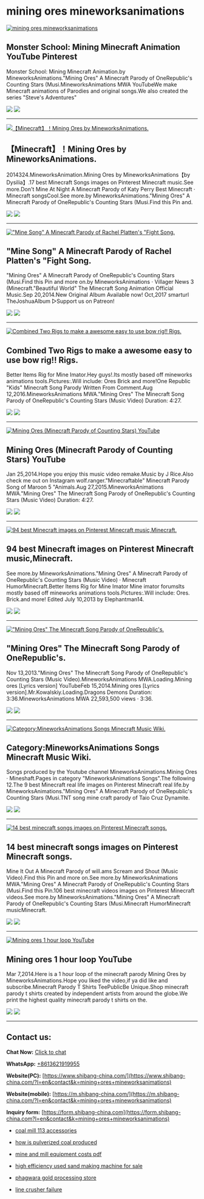 # mining ores mineworksanimations

<a href="https://swt.shibang-china.com/?l=en&img&k=mining+ores+mineworksanimations" target="_blank">![mining ores mineworksanimations](http://static.shibang-china.com/all-800x300/1273.jpg)</a>

## Monster School: Mining Minecraft Animation YouTube Pinterest
Monster School: Mining Minecraft Animation.by MineworksAnimations.&quot;Mining Ores&quot; A Minecraft Parody of OneRepublic&#39;s Counting Stars (Musi.MineworksAnimations MWA YouTubeWe make Minecraft animations of Parodies and original songs.We also created the series &quot;Steve&#39;s Adventures&quot;


<a href="https://whatsapp.shibangsoft.com/WhatsApp.php" target="_blank" title="WhatsApp">![](http://static.shibang-china.com/icon/whatsapp.png)</a> <a href="https://swt.shibang-china.com/?l=en&icon&k=mining+ores+mineworksanimations" target="_blank">![](http://static.shibang-china.com/icon/chat-en.png)</a>

---

<a href="https://swt.shibang-china.com/?l=en&img&k=mining+ores+mineworksanimations" target="_blank">![【Minecraft】！Mining Ores by MineworksAnimations.](http://static.shibang-china.com/all-800x300/642.jpg)</a>

## 【Minecraft】！Mining Ores by MineworksAnimations.
2014324.MineworksAnimation.Mining Ores by MineworksAnimations【by Dysilia】.17 best Minecraft Songs images on Pinterest Minecraft music.See more.Don&#39;t Mine At Night A Minecraft Parody of Katy Perry Best Minecraft &middot; Minecraft songsCool.See more.by MineworksAnimations.&quot;Mining Ores&quot; A Minecraft Parody of OneRepublic&#39;s Counting Stars (Musi.Find this Pin and.


<a href="https://whatsapp.shibangsoft.com/WhatsApp.php" target="_blank" title="WhatsApp">![](http://static.shibang-china.com/icon/whatsapp.png)</a> <a href="https://swt.shibang-china.com/?l=en&icon&k=mining+ores+mineworksanimations" target="_blank">![](http://static.shibang-china.com/icon/chat-en.png)</a>

---

<a href="https://swt.shibang-china.com/?l=en&img&k=mining+ores+mineworksanimations" target="_blank">![&quot;Mine Song&quot; A Minecraft Parody of Rachel Platten&#39;s &quot;Fight Song.](http://static.shibang-china.com/all-800x300/887.jpg)</a>

## &quot;Mine Song&quot; A Minecraft Parody of Rachel Platten&#39;s &quot;Fight Song.
&quot;Mining Ores&quot; A Minecraft Parody of OneRepublic&#39;s Counting Stars (Musi.Find this Pin and more on.by MineworksAnimations &middot; Villager News 3 (Minecraft.&quot;Beautiful World&quot; The Minecraft Song Animation Official Music.Sep 20,2014.New Original Album Available now! Oct,2017 smarturl TheJoshuaAlbum ▻Support us on Patreon!


<a href="https://whatsapp.shibangsoft.com/WhatsApp.php" target="_blank" title="WhatsApp">![](http://static.shibang-china.com/icon/whatsapp.png)</a> <a href="https://swt.shibang-china.com/?l=en&icon&k=mining+ores+mineworksanimations" target="_blank">![](http://static.shibang-china.com/icon/chat-en.png)</a>

---

<a href="https://swt.shibang-china.com/?l=en&img&k=mining+ores+mineworksanimations" target="_blank">![Combined Two Rigs to make a awesome easy to use bow rig!! Rigs.](http://static.shibang-china.com/all-800x300/675.jpg)</a>

## Combined Two Rigs to make a awesome easy to use bow rig!! Rigs.
Better Items Rig for Mine Imator.Hey guys!.Its mostly based off mineworks animations tools.Pictures:.Will include: Ores Brick and more!One Republic &quot;Kids&quot; Minecraft Song Parody Written From Comment.Aug 12,2016.MineworksAnimations MWA.&quot;Mining Ores&quot; The Minecraft Song Parody of OneRepublic&#39;s Counting Stars (Music Video) Duration: 4:27.


<a href="https://whatsapp.shibangsoft.com/WhatsApp.php" target="_blank" title="WhatsApp">![](http://static.shibang-china.com/icon/whatsapp.png)</a> <a href="https://swt.shibang-china.com/?l=en&icon&k=mining+ores+mineworksanimations" target="_blank">![](http://static.shibang-china.com/icon/chat-en.png)</a>

---

<a href="https://swt.shibang-china.com/?l=en&img&k=mining+ores+mineworksanimations" target="_blank">![Mining Ores (Minecraft Parody of Counting Stars) YouTube](http://static.shibang-china.com/all-800x300/537.jpg)</a>

## Mining Ores (Minecraft Parody of Counting Stars) YouTube
Jan 25,2014.Hope you enjoy this music video remake.Music by J Rice.Also check me out on Instagram wolf.ranger.&quot;Minecraftable&quot; Minecraft Parody Song of Maroon 5 &quot;Animals.Aug 27,2015.MineworksAnimations MWA.&quot;Mining Ores&quot; The Minecraft Song Parody of OneRepublic&#39;s Counting Stars (Music Video) Duration: 4:27.


<a href="https://whatsapp.shibangsoft.com/WhatsApp.php" target="_blank" title="WhatsApp">![](http://static.shibang-china.com/icon/whatsapp.png)</a> <a href="https://swt.shibang-china.com/?l=en&icon&k=mining+ores+mineworksanimations" target="_blank">![](http://static.shibang-china.com/icon/chat-en.png)</a>

---

<a href="https://swt.shibang-china.com/?l=en&img&k=mining+ores+mineworksanimations" target="_blank">![94 best Minecraft images on Pinterest Minecraft music,Minecraft.](http://static.shibang-china.com/all-800x300/152.jpg)</a>

## 94 best Minecraft images on Pinterest Minecraft music,Minecraft.
See more.by MineworksAnimations.&quot;Mining Ores&quot; A Minecraft Parody of OneRepublic&#39;s Counting Stars (Music Video) &middot; Minecraft HumorMinecraft.Better Items Rig for Mine Imator Mine imator forumsIts mostly based off mineworks animations tools.Pictures:.Will include: Ores. Brick.and more! Edited July 10,2013 by Elephantman14.


<a href="https://whatsapp.shibangsoft.com/WhatsApp.php" target="_blank" title="WhatsApp">![](http://static.shibang-china.com/icon/whatsapp.png)</a> <a href="https://swt.shibang-china.com/?l=en&icon&k=mining+ores+mineworksanimations" target="_blank">![](http://static.shibang-china.com/icon/chat-en.png)</a>

---

<a href="https://swt.shibang-china.com/?l=en&img&k=mining+ores+mineworksanimations" target="_blank">![&quot;Mining Ores&quot; The Minecraft Song Parody of OneRepublic&#39;s.](http://static.shibang-china.com/all-800x300/915.jpg)</a>

## &quot;Mining Ores&quot; The Minecraft Song Parody of OneRepublic&#39;s.
Nov 13,2013.&quot;Mining Ores&quot; The Minecraft Song Parody of OneRepublic&#39;s Counting Stars (Music Video).MineworksAnimations MWA.Loading.Mining ores [Lyrics version] YouTubeFeb 15,2014.Mining ores [Lyrics version].Mr.Kowalskiy.Loading.Dragons Demons Duration: 3:36.MineworksAnimations MWA 22,593,500 views &middot; 3:36.


<a href="https://whatsapp.shibangsoft.com/WhatsApp.php" target="_blank" title="WhatsApp">![](http://static.shibang-china.com/icon/whatsapp.png)</a> <a href="https://swt.shibang-china.com/?l=en&icon&k=mining+ores+mineworksanimations" target="_blank">![](http://static.shibang-china.com/icon/chat-en.png)</a>

---

<a href="https://swt.shibang-china.com/?l=en&img&k=mining+ores+mineworksanimations" target="_blank">![Category:MineworksAnimations Songs Minecraft Music Wiki.](http://static.shibang-china.com/all-800x300/1126.jpg)</a>

## Category:MineworksAnimations Songs Minecraft Music Wiki.
Songs produced by the Youtube channel MineworksAnimations.Mining Ores &middot; Mineshaft.Pages in category &quot;MineworksAnimations Songs&quot;.The following 12.The 9 best Minecraft real life images on Pinterest Minecraft real life.by MineworksAnimations.&quot;Mining Ores&quot; A Minecraft Parody of OneRepublic&#39;s Counting Stars (Musi.TNT song mine craft parody of Taio Cruz Dynamite.


<a href="https://whatsapp.shibangsoft.com/WhatsApp.php" target="_blank" title="WhatsApp">![](http://static.shibang-china.com/icon/whatsapp.png)</a> <a href="https://swt.shibang-china.com/?l=en&icon&k=mining+ores+mineworksanimations" target="_blank">![](http://static.shibang-china.com/icon/chat-en.png)</a>

---

<a href="https://swt.shibang-china.com/?l=en&img&k=mining+ores+mineworksanimations" target="_blank">![14 best minecraft songs images on Pinterest Minecraft songs.](http://static.shibang-china.com/all-800x300/892.jpg)</a>

## 14 best minecraft songs images on Pinterest Minecraft songs.
Mine It Out A Minecraft Parody of will.ams Scream and Shout (Music Video).Find this Pin and more on.See more.by MineworksAnimations MWA.&quot;Mining Ores&quot; A Minecraft Parody of OneRepublic&#39;s Counting Stars (Musi.Find this Pin.106 best minecraft videos images on Pinterest Minecraft videos.See more.by MineworksAnimations.&quot;Mining Ores&quot; A Minecraft Parody of OneRepublic&#39;s Counting Stars (Musi.Minecraft HumorMinecraft musicMinecraft.


<a href="https://whatsapp.shibangsoft.com/WhatsApp.php" target="_blank" title="WhatsApp">![](http://static.shibang-china.com/icon/whatsapp.png)</a> <a href="https://swt.shibang-china.com/?l=en&icon&k=mining+ores+mineworksanimations" target="_blank">![](http://static.shibang-china.com/icon/chat-en.png)</a>

---

<a href="https://swt.shibang-china.com/?l=en&img&k=mining+ores+mineworksanimations" target="_blank">![Mining ores 1 hour loop YouTube](http://static.shibang-china.com/all-800x300/974.jpg)</a>

## Mining ores 1 hour loop YouTube
Mar 7,2014.Here is a 1 hour loop of the minecraft parody Mining Ores by MineworksAnimations.Hope you liked the video,if ya did like and subscribe.Minecraft Parody T Shirts TeePublicBe Unique.Shop minecraft parody t shirts created by independent artists from around the globe.We print the highest quality minecraft parody t shirts on the.


<a href="https://whatsapp.shibangsoft.com/WhatsApp.php" target="_blank" title="WhatsApp">![](http://static.shibang-china.com/icon/whatsapp.png)</a> <a href="https://swt.shibang-china.com/?l=en&icon&k=mining+ores+mineworksanimations" target="_blank">![](http://static.shibang-china.com/icon/chat-en.png)</a>

---
## Contact us:

**Chat Now:** [Click to chat](https://swt.shibang-china.com?l=en&contact&k=mining+ores+mineworksanimations)

**WhatsApp:**  [+8613621919955](https://whatsapp.shibangsoft.com/WhatsApp.php)

**Website(PC):** [https://www.shibang-china.com/](https://www.shibang-china.com/?l=en&contact&k=mining+ores+mineworksanimations)

**Website(mobile):** [https://m.shibang-china.com/](https://m.shibang-china.com/?l=en&contact&k=mining+ores+mineworksanimations)

**Inquiry form:** [https://form.shibang-china.com](https://form.shibang-china.com?l=en&contact&k=mining+ores+mineworksanimations)

* [coal mill 113 accessories](../137/coal%20mill%20113%20accessories.md)

* [how is pulverized coal produced](../136/how%20is%20pulverized%20coal%20produced.md)

* [mine and mill equipment costs pdf](../130/mine%20and%20mill%20equipment%20costs%20pdf.md)

* [high efficiency used sand making machine for sale](../140/high%20efficiency%20used%20sand%20making%20machine%20for%20sale.md)

* [phagwara gold processing store](../133/phagwara%20gold%20processing%20store.md)

* [line crusher failure](../126/line%20crusher%20failure.md)